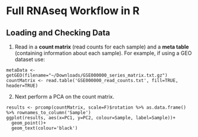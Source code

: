 # Full RNAseq Workflow in R
## Loading and Checking Data
1. Read in a **count matrix** (read counts for each sample) and a **meta table** (containing information about each sample). For example, if using a GEO dataset use:
```
metaData <- getGEO(filename="~/Downloads/GSE000000_series_matrix.txt.gz")
countMatrix <- read.table('GSE000000_read_counts.txt', fill=TRUE, header=TRUE) 
```
2. Next perform a PCA on the count matrix.
```
results <- prcomp(countMatrix, scale=F)$rotation %>% as.data.frame() %>% rownames_to_column('Sample')
ggplot(results, aes(x=PC1, y=PC2, colour=Sample, label=Sample))+
  geom_point()+
  geom_text(colour='black')
```
